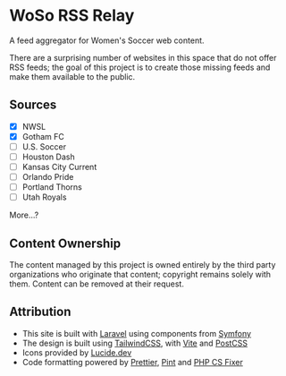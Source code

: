 # WoSo RSS Relay

A feed aggregator for Women's Soccer web content.

There are a surprising number of websites in this space that do not offer RSS feeds; the goal of this project is to create those missing feeds and make them available to the public.

## Sources
- [x] NWSL
- [x] Gotham FC
- [ ] U.S. Soccer
- [ ] Houston Dash
- [ ] Kansas City Current
- [ ] Orlando Pride
- [ ] Portland Thorns
- [ ] Utah Royals

More...?

## Content Ownership

The content managed by this project is owned entirely by the third party organizations who originate that content; copyright remains solely with them. Content can be removed at their request.

## Attribution

- This site is built with [Laravel](https://laravel.com/) using components from [Symfony](https://symfony.com/)
- The design is built using [TailwindCSS](https://tailwindcss.com), with [Vite](https://vite.dev/) and [PostCSS](https://postcss.org/)
- Icons provided by [Lucide.dev](https://lucide.dev/)
- Code formatting powered by [Prettier](https://prettier.io/), [Pint](https://laravel.com/docs/11.x/pint) and [PHP CS Fixer](https://github.com/PHP-CS-Fixer/PHP-CS-Fixer)
